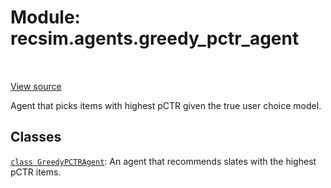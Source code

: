 <div itemscope itemtype="http://developers.google.com/ReferenceObject">
<meta itemprop="name" content="recsim.agents.greedy_pctr_agent" />
<meta itemprop="path" content="Stable" />
</div>

# Module: recsim.agents.greedy_pctr_agent

<!-- Insert buttons and diff -->

<table class="tfo-notebook-buttons tfo-api" align="left">

</table>

<a target="_blank" href="https://github.com/google-research/recsim/tree/master/recsim/agents/greedy_pctr_agent.py">View
source</a>

Agent that picks items with highest pCTR given the true user choice model.

## Classes

[`class GreedyPCTRAgent`](../../recsim/agents/greedy_pctr_agent/GreedyPCTRAgent.md):
An agent that recommends slates with the highest pCTR items.
